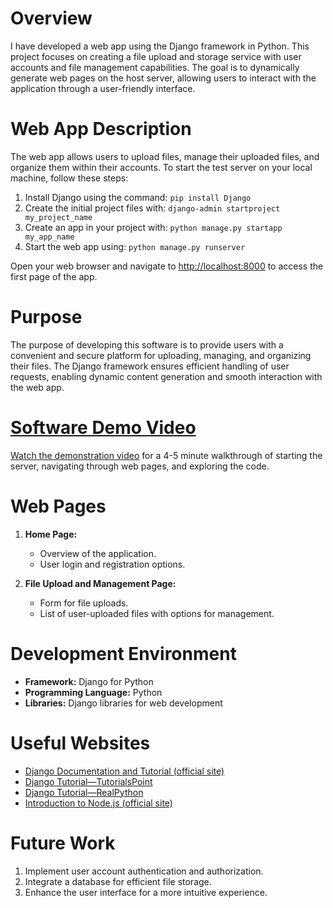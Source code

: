 # Overview

I have developed a web app using the Django framework in Python. This project focuses on creating a file upload and storage service with user accounts and file management capabilities. The goal is to dynamically generate web pages on the host server, allowing users to interact with the application through a user-friendly interface.

# Web App Description

The web app allows users to upload files, manage their uploaded files, and organize them within their accounts. To start the test server on your local machine, follow these steps:

1. Install Django using the command: `pip install Django`
2. Create the initial project files with: `django-admin startproject my_project_name`
3. Create an app in your project with: `python manage.py startapp my_app_name`
4. Start the web app using: `python manage.py runserver`

Open your web browser and navigate to [http://localhost:8000](http://localhost:8000) to access the first page of the app.

# Purpose

The purpose of developing this software is to provide users with a convenient and secure platform for uploading, managing, and organizing their files. The Django framework ensures efficient handling of user requests, enabling dynamic content generation and smooth interaction with the web app.

# [Software Demo Video](http://youtube.link.goes.here)

[Watch the demonstration video](http://youtube.link.goes.here) for a 4-5 minute walkthrough of starting the server, navigating through web pages, and exploring the code.

# Web Pages

1. **Home Page:**
   - Overview of the application.
   - User login and registration options.

2. **File Upload and Management Page:**
   - Form for file uploads.
   - List of user-uploaded files with options for management.

# Development Environment

- **Framework:** Django for Python
- **Programming Language:** Python
- **Libraries:** Django libraries for web development

# Useful Websites

- [Django Documentation and Tutorial (official site)](https://docs.djangoproject.com/)
- [Django Tutorial—TutorialsPoint](https://www.tutorialspoint.com/django/index.htm)
- [Django Tutorial—RealPython](https://realpython.com/django-web-app/)
- [Introduction to Node.js (official site)](https://nodejs.org/en/)

# Future Work

1. Implement user account authentication and authorization.
2. Integrate a database for efficient file storage.
3. Enhance the user interface for a more intuitive experience.
